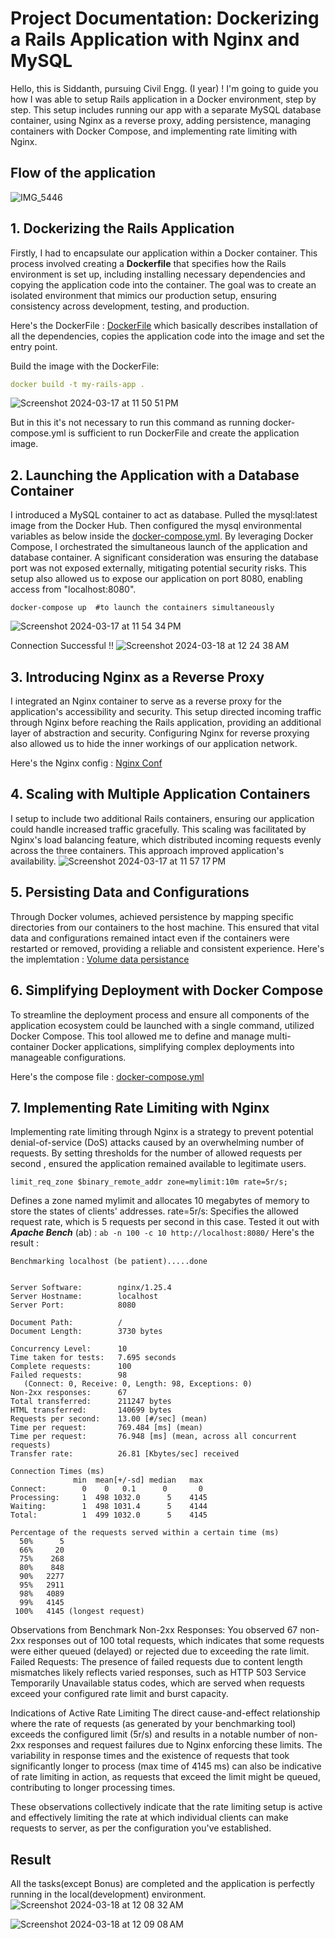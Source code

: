 # Project Documentation: Dockerizing a Rails Application with Nginx and MySQL

Hello, this is Siddanth, pursuing Civil Engg. (I year) ! I'm going to guide you how I was able to setup Rails application in a Docker environment, step by step. This setup includes running our app with a separate MySQL database container, using Nginx as a reverse proxy, adding persistence, managing containers with Docker Compose, and implementing rate limiting with Nginx.

## Flow of the application 

![IMG_5446](https://github.com/Ranjan-S1227/iris-project/assets/76945354/adffd6f0-546c-4b89-b3a6-73fffa237e30)


## 1. Dockerizing the Rails Application

Firstly, I had to encapsulate our application within a Docker container. This process involved creating a **Dockerfile** that specifies how the Rails environment is set up, including installing necessary dependencies and copying the application code into the container. The goal was to create an isolated environment that mimics our production setup, ensuring consistency across development, testing, and production. 

Here's the DockerFile : [DockerFile](https://github.com/Siddanth-S/iris-project/blob/main/Dockerfile)
which basically describes installation of all the dependencies, copies the application code into the image and set the entry point. 

Build the image with the DockerFile:

```yml
docker build -t my-rails-app .
```
![Screenshot 2024-03-17 at 11 50 51 PM](https://github.com/Ranjan-S1227/iris-project/assets/76945354/74ec83ea-cbda-44eb-b5fe-fc3bad4f27e9)


But in this it's not necessary to run this command as running docker-compose.yml is sufficient to run DockerFile and create the application image. 


## 2. Launching the Application with a Database Container

I introduced a MySQL container to act as database. Pulled the mysql:latest image from the Docker Hub. Then configured the mysql environmental variables as below inside the [docker-compose.yml](https://github.com/Siddanth-S/iris-project/blob/main/docker-compose.yml). By leveraging Docker Compose, I orchestrated the simultaneous launch of the application and database container. A significant consideration was ensuring the database port was not exposed externally, mitigating potential security risks. This setup also allowed us to expose our application on port 8080, enabling access from "localhost:8080".

``` 
docker-compose up  #to launch the containers simultaneously
```
![Screenshot 2024-03-17 at 11 54 34 PM](https://github.com/Ranjan-S1227/iris-project/assets/76945354/5718265a-88f3-49d5-b1ae-3f51090f6d75)

Connection Successful !! 
 ![Screenshot 2024-03-18 at 12 24 38 AM](https://github.com/Ranjan-S1227/iris-project/assets/76945354/b0fc3600-c98a-4055-b06e-2ef4cc309f75)


## 3. Introducing Nginx as a Reverse Proxy

I integrated an Nginx container to serve as a reverse proxy for the application's accessibility and security. This setup directed incoming traffic through Nginx before reaching the Rails application, providing an additional layer of abstraction and security. Configuring Nginx for reverse proxying also allowed us to hide the inner workings of our application network. 

Here's the Nginx config : [Nginx Conf](https://github.com/Siddanth-S/iris-project/blob/main/nginx/nginx.conf)


## 4.  Scaling with Multiple Application Containers

I setup to include two additional Rails containers, ensuring our application could handle increased traffic gracefully. This scaling was facilitated by Nginx's load balancing feature, which distributed incoming requests evenly across the three containers. This approach improved application's availability. 
![Screenshot 2024-03-17 at 11 57 17 PM](https://github.com/Ranjan-S1227/iris-project/assets/76945354/5a573228-bd8c-4a03-a2f6-e257d1dffb72)


## 5.  Persisting Data and Configurations

Through Docker volumes, achieved persistence by mapping specific directories from our containers to the host machine. This ensured that vital data and configurations remained intact even if the containers were restarted or removed, providing a reliable and consistent experience.
Here's the implemtation : [Volume data persistance](https://github.com/Siddanth-S/iris-project/blob/97d00c77704391e458c2b78b487de303e982bf0f/docker-compose.yml#L73)

## 6. Simplifying Deployment with Docker Compose

To streamline the deployment process and ensure all components of the application ecosystem could be launched with a single command, utilized Docker Compose. This tool allowed me to define and manage multi-container Docker applications, simplifying complex deployments into manageable configurations.

Here's the compose file : [docker-compose.yml](https://github.com/Siddanth-S/iris-project/blob/main/docker-compose.yml)


## 7. Implementing Rate Limiting with Nginx

Implementing rate limiting through Nginx is a strategy to prevent potential denial-of-service (DoS) attacks caused by an overwhelming number of requests. By setting thresholds for the number of allowed requests per second ,  ensured the application remained available to legitimate users.
```
limit_req_zone $binary_remote_addr zone=mylimit:10m rate=5r/s;
```
Defines a zone named mylimit and allocates 10 megabytes of memory to store the states of clients' addresses. rate=5r/s: Specifies the allowed request rate, which is 5 requests per second in this case.
Tested it out with ***Apache Bench*** (ab)  : ``` ab -n 100 -c 10 http://localhost:8080/ ```
Here's the result : 
```
Benchmarking localhost (be patient).....done


Server Software:        nginx/1.25.4
Server Hostname:        localhost
Server Port:            8080

Document Path:          /
Document Length:        3730 bytes

Concurrency Level:      10
Time taken for tests:   7.695 seconds
Complete requests:      100
Failed requests:        98
   (Connect: 0, Receive: 0, Length: 98, Exceptions: 0)
Non-2xx responses:      67
Total transferred:      211247 bytes
HTML transferred:       140699 bytes
Requests per second:    13.00 [#/sec] (mean)
Time per request:       769.484 [ms] (mean)
Time per request:       76.948 [ms] (mean, across all concurrent requests)
Transfer rate:          26.81 [Kbytes/sec] received

Connection Times (ms)
              min  mean[+/-sd] median   max
Connect:        0    0   0.1      0       0
Processing:     1  498 1032.0      5    4145
Waiting:        1  498 1031.4      5    4144
Total:          1  499 1032.0      5    4145

Percentage of the requests served within a certain time (ms)
  50%      5
  66%     20
  75%    268
  80%    848
  90%   2277
  95%   2911
  98%   4089
  99%   4145
 100%   4145 (longest request)

```
Observations from Benchmark
Non-2xx Responses: You observed 67 non-2xx responses out of 100 total requests, which indicates that some requests were either queued (delayed) or rejected due to exceeding the rate limit.
Failed Requests: The presence of failed requests due to content length mismatches likely reflects varied responses, such as HTTP 503 Service Temporarily Unavailable status codes, which are served when requests exceed your configured rate limit and burst capacity.


Indications of Active Rate Limiting
The direct cause-and-effect relationship where the rate of requests (as generated by your benchmarking tool) exceeds the configured limit (5r/s) and results in a notable number of non-2xx responses and request failures due to Nginx enforcing these limits.
The variability in response times and the existence of requests that took significantly longer to process (max time of 4145 ms) can also be indicative of rate limiting in action, as requests that exceed the limit might be queued, contributing to longer processing times.


These observations collectively indicate that the rate limiting setup is active and effectively limiting the rate at which individual clients can make requests to  server, as per the configuration you've established.


## Result 

All the tasks(except Bonus) are completed and the application is perfectly running in the local(development) environment. 
![Screenshot 2024-03-18 at 12 08 32 AM](https://github.com/Ranjan-S1227/iris-project/assets/76945354/3247dbad-9934-4355-a847-d16dbe046129)


![Screenshot 2024-03-18 at 12 09 08 AM](https://github.com/Ranjan-S1227/iris-project/assets/76945354/0f159f91-968c-4b01-bb9f-ff228aa80605)



